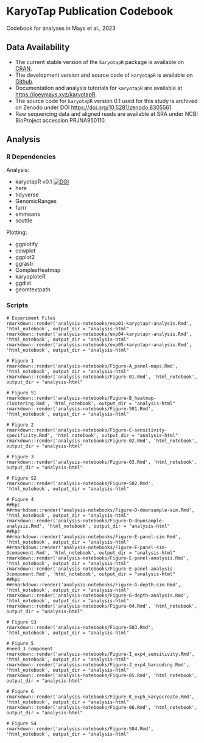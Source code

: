 # KaryoTap Publication Codebook

Codebook for analyses in Mays et al., 2023

## Data Availability

- The current stable version of the `karyotapR` package is available on [CRAN](https://CRAN.R-project.org/package=karyotapR). 
- The development version and source code of `karyotapR` is available on [Github](https://github.com/joeymays/karyotapR). 
- Documentation and analysis tutorials for `karyotapR` are available at https://joeymays.xyz/karyotapR. 
- The source code for `karyotapR` version 0.1 used for this study is archived on Zenodo under DOI https://doi.org/10.5281/zenodo.8305561.
- Raw sequencing data and aligned reads are available at SRA under NCBI BioProject accession PRJNA950110. 

## Analysis

### R Dependencies

Analysis:

- karyotapR v0.1 [![DOI](https://zenodo.org/badge/DOI/10.5281/zenodo.8305561.svg)](https://doi.org/10.5281/zenodo.8305561)
- here
- tidyverse
- GenomicRanges
- furrr
- emmeans
- scuttle

Plotting:

- ggplotify
- cowplot
- ggplot2
- ggrastr
- ComplexHeatmap
- karyoploteR
- ggdist   
- geomtextpath


### Scripts

```
# Experiment Files
rmarkdown::render('analysis-notebooks/exp01-karyotapr-analysis.Rmd', 'html_notebook', output_dir = "analysis-html"
rmarkdown::render('analysis-notebooks/exp04-karyotapr-analysis.Rmd', 'html_notebook', output_dir = "analysis-html"
rmarkdown::render('analysis-notebooks/exp05-karyotapr-analysis.Rmd', 'html_notebook', output_dir = "analysis-html"

# Figure 1
rmarkdown::render('analysis-notebooks/Figure-A_panel-maps.Rmd', 'html_notebook', output_dir = "analysis-html"
rmarkdown::render('analysis-notebooks/Figure-01.Rmd', 'html_notebook', output_dir = "analysis-html"

# Figure S1
rmarkdown::render('analysis-notebooks/Figure-B_heatmap-clustering.Rmd', 'html_notebook', output_dir = "analysis-html"
rmarkdown::render('analysis-notebooks/Figure-S01.Rmd', 'html_notebook', output_dir = "analysis-html"

# Figure 2
rmarkdown::render('analysis-notebooks/Figure-C-sensitivity-specificity.Rmd', 'html_notebook', output_dir = "analysis-html"
rmarkdown::render('analysis-notebooks/Figure-02.Rmd', 'html_notebook', output_dir = "analysis-html"

# Figure 3
rmarkdown::render('analysis-notebooks/Figure-03.Rmd', 'html_notebook', output_dir = "analysis-html"

# Figure S2
rmarkdown::render('analysis-notebooks/Figure-S02.Rmd', 'html_notebook', output_dir = "analysis-html"

# Figure 4
##hpc
##rmarkdown::render('analysis-notebooks/Figure-D-downsample-sim.Rmd', 'html_notebook', output_dir = "analysis-html"
rmarkdown::render('analysis-notebooks/Figure-D-downsample-analysis.Rmd', 'html_notebook', output_dir = "analysis-html"
##hpc
##rmarkdown::render('analysis-notebooks/Figure-E-panel-sim.Rmd', 'html_notebook', output_dir = "analysis-html"
##rmarkdown::render('analysis-notebooks/Figure-E-panel-sim-3component.Rmd', 'html_notebook', output_dir = "analysis-html"
rmarkdown::render('analysis-notebooks/Figure-E-panel-analysis.Rmd', 'html_notebook', output_dir = "analysis-html"
rmarkdown::render('analysis-notebooks/Figure-E-panel-analysis-3component.Rmd', 'html_notebook', output_dir = "analysis-html"
##hpc
##rmarkdown::render('analysis-notebooks/Figure-G-depth-sim.Rmd', 'html_notebook', output_dir = "analysis-html"
rmarkdown::render('analysis-notebooks/Figure-G-depth-analysis.Rmd', 'html_notebook', output_dir = "analysis-html"
rmarkdown::render('analysis-notebooks/Figure-04.Rmd', 'html_notebook', output_dir = "analysis-html"

# Figure S3
rmarkdown::render('analysis-notebooks/Figure-S03.Rmd', 'html_notebook', output_dir = "analysis-html"

# Figure 5 
#need 3 component
rmarkdown::render('analysis-notebooks/Figure-I_exp4_sensitivity.Rmd', 'html_notebook', output_dir = "analysis-html"
rmarkdown::render('analysis-notebooks/Figure-J_exp4_barcoding.Rmd', 'html_notebook', output_dir = "analysis-html"
rmarkdown::render('analysis-notebooks/Figure-05.Rmd', 'html_notebook', output_dir = "analysis-html"

# Figure 6
rmarkdown::render('analysis-notebooks/Figure-K_exp5_karyocreate.Rmd', 'html_notebook', output_dir = "analysis-html"
rmarkdown::render('analysis-notebooks/Figure-06.Rmd', 'html_notebook', output_dir = "analysis-html"

# Figure S4
rmarkdown::render('analysis-notebooks/Figure-S04.Rmd', 'html_notebook', output_dir = "analysis-html"
```

